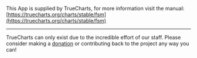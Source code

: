 

This App is supplied by TrueCharts, for more information visit the manual: [https://truecharts.org/charts/stable/fsm](https://truecharts.org/charts/stable/fsm)

---

TrueCharts can only exist due to the incredible effort of our staff.
Please consider making a [donation](https://truecharts.org/sponsor) or contributing back to the project any way you can!
